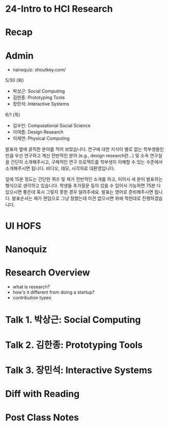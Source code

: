 # 24-Intro to HCI Research


# Recap

# Admin
- nanoquiz: shoutkey.com/

5/30 (화)

- 박상근: Social Computing
- 김한종: Prototyping Tools
- 장민석: Interactive Systems

6/1 (목)

- 김수인: Computational Social Science
- 이여름: Design Research
- 이재연: Physical Computing

발표자 옆에 굵직한 분야를 적어 보았습니다. 연구에 대한 지식이 별로 없는 학부생들인만큼 우선 연구하고 계신 전반적인 분야  (e.g., design research란...) 및 소속 연구실을 간단히 소개해주시고, 구체적인 연구 프로젝트를 학부생이 이해할 수 있는 수준에서 소개해주시면 됩니다. 비디오, 데모, 시각자료 대환영입니다.

앞에 15분 정도는 간단한 퀴즈 및 제가 전반적인 소개를 하고, 이어서 세 분이 발표하는 형식으로 생각하고 있습니다. 학생들 추가질문 등이 있을 수 있어서 가능하면 75분 다 있으시면 좋은데 혹시 그렇지 못한 경우 알려주세요. 발표는 영어로 준비해주시면 됩니다. 발표순서는 제가 랜덤으로 그냥 정했는데 이견 없으시면 위에 적힌대로 진행하겠습니다.

# UI HOFS


# Nanoquiz


# Research Overview
- what is research?
- how's it different from doing a startup?
- contribution types


# Talk 1. 박상근: Social Computing

# Talk 2. 김한종: Prototyping Tools

# Talk 3. 장민석: Interactive Systems


# Diff with Reading


# Post Class Notes

